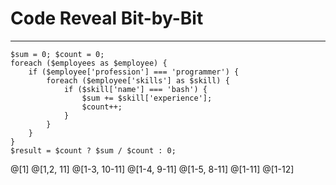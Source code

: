 # Code Reveal Bit-by-Bit

---

```
$sum = 0; $count = 0;
foreach ($employees as $employee) {
    if ($employee['profession'] === 'programmer') {
        foreach ($employee['skills'] as $skill) {
            if ($skill['name'] === 'bash') {
                $sum += $skill['experience'];
                $count++;
            }
        }
    }
}
$result = $count ? $sum / $count : 0;
```

@[1]
@[1,2, 11]
@[1-3, 10-11]
@[1-4, 9-11]
@[1-5, 8-11]
@[1-11]
@[1-12]
